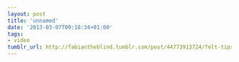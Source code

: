 ```yaml
---
layout: post
title: 'unnamed'
date: '2013-03-07T09:18:34+01:00'
tags:
- video
tumblr_url: http://fabiantheblind.tumblr.com/post/44773913724/felt-tips-saz-the-first-part-of-my-90-minute
---
```

